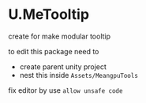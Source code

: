 # U.MeTooltip

create for make modular tooltip

to edit this package need to

- create parent unity project
- nest this inside `Assets/MeangpuTools`

fix editor by use `allow unsafe code`
